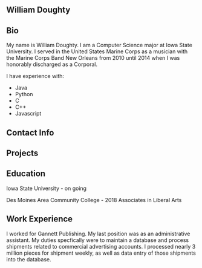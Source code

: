 ## William Doughty


## Bio
My name is William Doughty. I am a Computer Science major at Iowa State University. 
I served in the United States Marine Corps as a musician with the Marine Corps Band
New Orleans from 2010 until 2014 when I was honorably discharged as a Corporal.

I have experience with:
- Java
- Python
- C
- C++
- Javascript

## Contact Info

## Projects


## Education
Iowa State University              - on going
  
Des Moines Area Community College  - 2018
Associates in Liberal Arts        

## Work Experience
I worked for Gannett Publishing. My last position was as an administrative assistant.
My duties specfically were to maintain a database and process shipments related to 
commercial advertising accounts. I processed nearly 3 million pieces for shipment weekly, 
as well as data entry of those shipments into the database.

